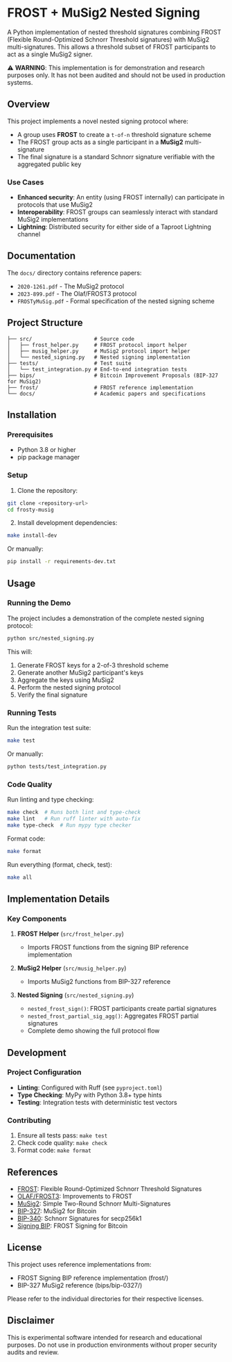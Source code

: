 # FROST + MuSig2 Nested Signing

A Python implementation of nested threshold signatures combining FROST (Flexible Round-Optimized Schnorr Threshold signatures) with MuSig2 multi-signatures. This allows a threshold subset of FROST participants to act as a single MuSig2 signer.

⚠️ **WARNING**: This implementation is for demonstration and research purposes only. It has not been audited and should not be used in production systems.

## Overview

This project implements a novel nested signing protocol where:
- A group uses **FROST** to create a `t-of-n` threshold signature scheme
- The FROST group acts as a single participant in a **MuSig2** multi-signature
- The final signature is a standard Schnorr signature verifiable with the aggregated public key

### Use Cases

- **Enhanced security**: An entity (using FROST internally) can participate in protocols that use MuSig2
- **Interoperability**: FROST groups can seamlessly interact with standard MuSig2 implementations
- **Lightning**: Distributed security for either side of a Taproot Lightning channel

## Documentation

The `docs/` directory contains reference papers:
- `2020-1261.pdf` - The MuSig2 protocol
- `2023-899.pdf` - The Olaf/FROST3 protocol
- `FROSTyMuSig.pdf` - Formal specification of the nested signing scheme

## Project Structure

```
├── src/                    # Source code
│   ├── frost_helper.py     # FROST protocol import helper
│   ├── musig_helper.py     # MuSig2 protocol import helper
│   └── nested_signing.py   # Nested signing implementation
├── tests/                  # Test suite
│   └── test_integration.py # End-to-end integration tests
├── bips/                   # Bitcoin Improvement Proposals (BIP-327 for MuSig2)
├── frost/                  # FROST reference implementation
└── docs/                   # Academic papers and specifications
```

## Installation

### Prerequisites

- Python 3.8 or higher
- pip package manager

### Setup

1. Clone the repository:
```bash
git clone <repository-url>
cd frosty-musig
```

2. Install development dependencies:
```bash
make install-dev
```

Or manually:
```bash
pip install -r requirements-dev.txt
```

## Usage

### Running the Demo

The project includes a demonstration of the complete nested signing protocol:

```bash
python src/nested_signing.py
```

This will:
1. Generate FROST keys for a 2-of-3 threshold scheme
2. Generate another MuSig2 participant's keys
3. Aggregate the keys using MuSig2
4. Perform the nested signing protocol
5. Verify the final signature

### Running Tests

Run the integration test suite:

```bash
make test
```

Or manually:
```bash
python tests/test_integration.py
```

### Code Quality

Run linting and type checking:

```bash
make check  # Runs both lint and type-check
make lint   # Run ruff linter with auto-fix
make type-check  # Run mypy type checker
```

Format code:

```bash
make format
```

Run everything (format, check, test):

```bash
make all
```

## Implementation Details

### Key Components

1. **FROST Helper** (`src/frost_helper.py`)
   - Imports FROST functions from the signing BIP reference implementation

2. **MuSig2 Helper** (`src/musig_helper.py`)
   - Imports MuSig2 functions from BIP-327 reference

3. **Nested Signing** (`src/nested_signing.py`)
   - `nested_frost_sign()`: FROST participants create partial signatures
   - `nested_frost_partial_sig_agg()`: Aggregates FROST partial signatures
   - Complete demo showing the full protocol flow

## Development

### Project Configuration

- **Linting**: Configured with Ruff (see `pyproject.toml`)
- **Type Checking**: MyPy with Python 3.8+ type hints
- **Testing**: Integration tests with deterministic test vectors

### Contributing

1. Ensure all tests pass: `make test`
2. Check code quality: `make check`
3. Format code: `make format`

## References

- [FROST](https://eprint.iacr.org/2020/852): Flexible Round-Optimized Schnorr Threshold Signatures
- [OLAF/FROST3](https://eprint.iacr.org/2023/899): Improvements to FROST
- [MuSig2](https://eprint.iacr.org/2020/1261): Simple Two-Round Schnorr Multi-Signatures
- [BIP-327](https://github.com/bitcoin/bips/blob/master/bip-0327.mediawiki): MuSig2 for Bitcoin
- [BIP-340](https://github.com/bitcoin/bips/blob/master/bip-0340.mediawiki): Schnorr Signatures for secp256k1
- [Signing BIP](https://github.com/siv2r/bip-frost-signing): FROST Signing for Bitcoin 

## License

This project uses reference implementations from:
- FROST Signing BIP reference implementation (frost/)
- BIP-327 MuSig2 reference (bips/bip-0327/)

Please refer to the individual directories for their respective licenses.

## Disclaimer

This is experimental software intended for research and educational purposes. Do not use in production environments without proper security audits and review.